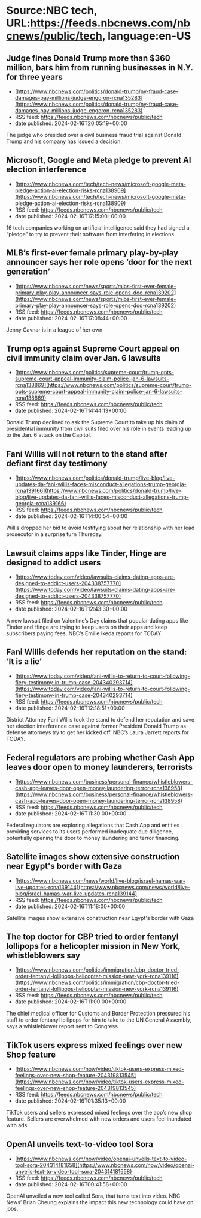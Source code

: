 # Source:NBC tech, URL:https://feeds.nbcnews.com/nbcnews/public/tech, language:en-US

## Judge fines Donald Trump more than $360 million, bars him from running businesses in N.Y. for three years
 - [https://www.nbcnews.com/politics/donald-trump/ny-fraud-case-damages-pay-millions-judge-engoron-rcna135283](https://www.nbcnews.com/politics/donald-trump/ny-fraud-case-damages-pay-millions-judge-engoron-rcna135283)
 - RSS feed: https://feeds.nbcnews.com/nbcnews/public/tech
 - date published: 2024-02-16T20:05:19+00:00

The judge who presided over a civil business fraud trial against Donald Trump and his company has issued a decision.

## Microsoft, Google and Meta pledge to prevent AI election interference
 - [https://www.nbcnews.com/tech/tech-news/microsoft-google-meta-pledge-action-ai-election-risks-rcna138909](https://www.nbcnews.com/tech/tech-news/microsoft-google-meta-pledge-action-ai-election-risks-rcna138909)
 - RSS feed: https://feeds.nbcnews.com/nbcnews/public/tech
 - date published: 2024-02-16T17:15:00+00:00

16 tech companies working on artificial intelligence said they had signed a “pledge” to try to prevent their software from interfering in elections.

## MLB’s first-ever female primary play-by-play announcer says her role opens ‘door for the next generation’
 - [https://www.nbcnews.com/news/sports/mlbs-first-ever-female-primary-play-play-announcer-says-role-opens-doo-rcna139202](https://www.nbcnews.com/news/sports/mlbs-first-ever-female-primary-play-play-announcer-says-role-opens-doo-rcna139202)
 - RSS feed: https://feeds.nbcnews.com/nbcnews/public/tech
 - date published: 2024-02-16T17:08:44+00:00

Jenny Cavnar is in a league of her own.

## Trump opts against Supreme Court appeal on civil immunity claim over Jan. 6 lawsuits
 - [https://www.nbcnews.com/politics/supreme-court/trump-opts-supreme-court-appeal-immunity-claim-police-jan-6-lawsuits-rcna138869](https://www.nbcnews.com/politics/supreme-court/trump-opts-supreme-court-appeal-immunity-claim-police-jan-6-lawsuits-rcna138869)
 - RSS feed: https://feeds.nbcnews.com/nbcnews/public/tech
 - date published: 2024-02-16T14:44:13+00:00

Donald Trump declined to ask the Supreme Court to take up his claim of presidential immunity from civil suits filed over his role in events leading up to the Jan. 6 attack on the Capitol.

## Fani Willis will not return to the stand after defiant first day testimony
 - [https://www.nbcnews.com/politics/donald-trump/live-blog/live-updates-da-fani-willis-faces-misconduct-allegations-trump-georgia-rcna139166](https://www.nbcnews.com/politics/donald-trump/live-blog/live-updates-da-fani-willis-faces-misconduct-allegations-trump-georgia-rcna139166)
 - RSS feed: https://feeds.nbcnews.com/nbcnews/public/tech
 - date published: 2024-02-16T14:00:54+00:00

Willis dropped her bid to avoid testifying about her relationship with her lead prosecutor in a surprise turn Thursday.

## Lawsuit claims apps like Tinder, Hinge are designed to addict users
 - [https://www.today.com/video/lawsuits-claims-dating-apps-are-designed-to-addict-users-204338757770](https://www.today.com/video/lawsuits-claims-dating-apps-are-designed-to-addict-users-204338757770)
 - RSS feed: https://feeds.nbcnews.com/nbcnews/public/tech
 - date published: 2024-02-16T12:43:30+00:00

A new lawsuit filed on Valentine’s Day claims that popular dating apps like Tinder and Hinge are trying to keep users on their apps and keep subscribers paying fees. NBC’s Emilie Ikeda reports for TODAY.

## Fani Willis defends her reputation on the stand: ‘It is a lie’
 - [https://www.today.com/video/fani-willis-to-return-to-court-following-fiery-testimony-in-trump-case-204340293714](https://www.today.com/video/fani-willis-to-return-to-court-following-fiery-testimony-in-trump-case-204340293714)
 - RSS feed: https://feeds.nbcnews.com/nbcnews/public/tech
 - date published: 2024-02-16T12:18:51+00:00

District Attorney Fani Willis took the stand to defend her reputation and save her election interference case against former President Donald Trump as defense attorneys try to get her kicked off. NBC’s Laura Jarrett reports for TODAY.

## Federal regulators are probing whether Cash App leaves door open to money launderers, terrorists
 - [https://www.nbcnews.com/business/personal-finance/whistleblowers-cash-app-leaves-door-open-money-laundering-terror-rcna138958](https://www.nbcnews.com/business/personal-finance/whistleblowers-cash-app-leaves-door-open-money-laundering-terror-rcna138958)
 - RSS feed: https://feeds.nbcnews.com/nbcnews/public/tech
 - date published: 2024-02-16T11:30:00+00:00

Federal regulators are exploring allegations that Cash App and entities providing services to its users performed inadequate due diligence, potentially opening the door to money laundering and terror financing.

## Satellite images show extensive construction near Egypt's border with Gaza
 - [https://www.nbcnews.com/news/world/live-blog/israel-hamas-war-live-updates-rcna139144](https://www.nbcnews.com/news/world/live-blog/israel-hamas-war-live-updates-rcna139144)
 - RSS feed: https://feeds.nbcnews.com/nbcnews/public/tech
 - date published: 2024-02-16T11:18:00+00:00

Satellite images show extensive construction near Egypt's border with Gaza

## The top doctor for CBP tried to order fentanyl lollipops for a helicopter mission in New York, whistleblowers say
 - [https://www.nbcnews.com/politics/immigration/cbp-doctor-tried-order-fentanyl-lollipops-helicopter-mission-new-york-rcna139116](https://www.nbcnews.com/politics/immigration/cbp-doctor-tried-order-fentanyl-lollipops-helicopter-mission-new-york-rcna139116)
 - RSS feed: https://feeds.nbcnews.com/nbcnews/public/tech
 - date published: 2024-02-16T11:00:00+00:00

The chief medical officer for Customs and Border Protection pressured his staff to order fentanyl lollipops for him to take to the UN General Assembly, says a whistleblower report sent to Congress.

## TikTok users express mixed feelings over new Shop feature
 - [https://www.nbcnews.com/now/video/tiktok-users-express-mixed-feelings-over-new-shop-feature-204319813545](https://www.nbcnews.com/now/video/tiktok-users-express-mixed-feelings-over-new-shop-feature-204319813545)
 - RSS feed: https://feeds.nbcnews.com/nbcnews/public/tech
 - date published: 2024-02-16T01:35:13+00:00

TikTok users and sellers expressed mixed feelings over the app’s new shop feature. Sellers are overwhelmed with new orders and users feel inundated with ads.

## OpenAI unveils text-to-video tool Sora
 - [https://www.nbcnews.com/now/video/openai-unveils-text-to-video-tool-sora-204314181658](https://www.nbcnews.com/now/video/openai-unveils-text-to-video-tool-sora-204314181658)
 - RSS feed: https://feeds.nbcnews.com/nbcnews/public/tech
 - date published: 2024-02-16T00:41:58+00:00

OpenAI unveiled a new tool called Sora, that turns text into video. NBC News’ Brian Cheung explains the impact this new technology could have on jobs.

